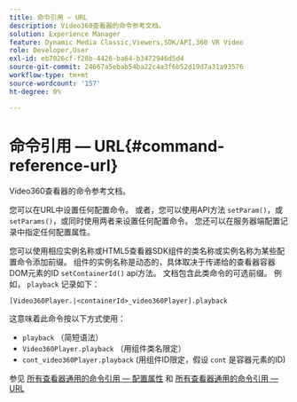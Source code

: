 ```yaml
---
title: 命令引用 — URL
description: Video360查看器的命令参考文档。
solution: Experience Manager
feature: Dynamic Media Classic,Viewers,SDK/API,360 VR Video
role: Developer,User
exl-id: eb7026cf-f28b-4426-ba64-b3472946d5d4
source-git-commit: 24667a5ebab54ba22c4a3f6b52d19d7a31a93576
workflow-type: tm+mt
source-wordcount: '157'
ht-degree: 0%

---
```


# 命令引用 — URL{#command-reference-url}

Video360查看器的命令参考文档。

您可以在URL中设置任何配置命令。 或者，您可以使用API方法 `setParam()`，或 `setParams()`，或同时使用两者来设置任何配置命令。 您还可以在服务器端配置记录中指定任何配置属性。

您可以使用相应实例名称或HTML5查看器SDK组件的类名称或实例名称为某些配置命令添加前缀。 组件的实例名称是动态的，具体取决于传递给的查看器容器DOM元素的ID `setContainerId()` api方法。 文档包含此类命令的可选前缀。 例如， `playback` 记录如下：

```
[Video360Player.|<containerId>_video360Player].playback
```

这意味着此命令按以下方式使用：

* `playback` （简短语法）
* `Video360Player.playback` （用组件类名限定）
* `cont_video360Player.playback` (用组件ID限定，假设 `cont` 是容器元素的ID)

参见 [所有查看器通用的命令引用 — 配置属性](../../../r-html5-viewer-20-cmdref-configattrib/r-html5-viewer-20-cmdref-configattrib.md#concept-850e0f2c49b949deb7cfbfd330d329bd) 和 [所有查看器通用的命令引用 — URL](../../../c-html5-viewer-20-cmdref-url/c-html5-viewer-20-cmdref-url.md#concept-9b337f349b7b406b8c33c7ee96b3e226)
